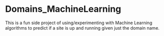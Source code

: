 # Domains_MachineLearning
This is a fun side project of using/experimenting with Machine Learning algorithms to predict if a site is up and running given just the domain name. 
